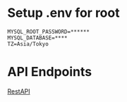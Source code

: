 # Setup .env for root

```.env
MYSQL_ROOT_PASSWORD=******
MYSQL_DATABASE=****
TZ=Asia/Tokyo
```

# API Endpoints

[RestAPI](./doc/restapi.md)